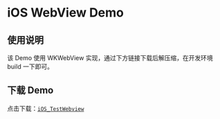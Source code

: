 # iOS WebView Demo

## 使用说明

该 Demo 使用 WKWebView 实现，通过下方链接下载后解压缩，在开发环境 build 一下即可。

## 下载 Demo

点击下载：[`iOS_TestWebview`](http://shangzhibo-img.b0.upaiyun.com/DEMO/iOS_TestWebview.zip)

